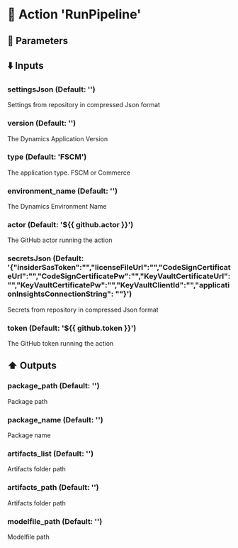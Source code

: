 # :rocket: Action 'RunPipeline' 
## :wrench: Parameters 
## :arrow_down: Inputs 
### settingsJson (Default: '') 
 Settings from repository in compressed Json format 

### version (Default: '') 
 The Dynamics Application Version 

### type (Default: 'FSCM') 
 The application type. FSCM or Commerce 

### environment_name (Default: '') 
 The Dynamics Environment Name 

### actor (Default: '${{ github.actor }}') 
 The GitHub actor running the action 

### secretsJson (Default: '{"insiderSasToken":"","licenseFileUrl":"","CodeSignCertificateUrl":"","CodeSignCertificatePw":"","KeyVaultCertificateUrl":"","KeyVaultCertificatePw":"","KeyVaultClientId":"","applicationInsightsConnectionString": ""}') 
 Secrets from repository in compressed Json format 

### token (Default: '${{ github.token }}') 
 The GitHub token running the action 

## :arrow_up: Outputs 
### package_path (Default: '') 
 Package path 

### package_name (Default: '') 
 Package name 

### artifacts_list (Default: '') 
 Artifacts folder path 

### artifacts_path (Default: '') 
 Artifacts folder path 

### modelfile_path (Default: '') 
 Modelfile path 


